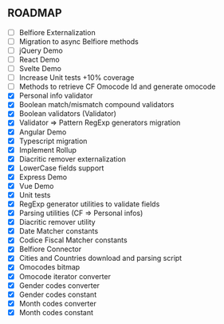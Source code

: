 ## ROADMAP
* [ ] Belfiore Externalization
* [ ] Migration to async Belfiore methods
* [ ] jQuery Demo
* [ ] React Demo
* [ ] Svelte Demo
* [ ] Increase Unit tests +10% coverage
* [ ] Methods to retrieve CF Omocode Id and generate omocode
* [X] Personal info validator
* [X] Boolean match/mismatch compound validators
* [X] Boolean validators (Validator)
* [X] Validator => Pattern RegExp generators migration
* [X] Angular Demo
* [X] Typescript migration
* [X] Implement Rollup
* [X] Diacritic remover externalization
* [X] LowerCase fields support
* [X] Express Demo
* [X] Vue Demo
* [X] Unit tests
* [X] RegExp generator utilities to validate fields
* [X] Parsing utilities (CF => Personal infos)
* [X] Diacritic remover utility
* [X] Date Matcher constants
* [X] Codice Fiscal Matcher constants
* [X] Belfiore Connector
* [X] Cities and Countries download and parsing script
* [X] Omocodes bitmap
* [X] Omocode iterator converter
* [X] Gender codes converter
* [X] Gender codes constant
* [X] Month codes converter
* [X] Month codes constant